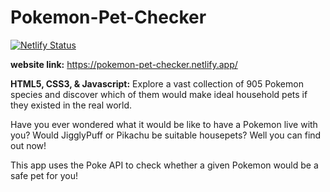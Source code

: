 # Pokemon-Pet-Checker

[![Netlify Status](https://api.netlify.com/api/v1/badges/7f20f9d5-82bb-41eb-bacd-a3cd5abe4265/deploy-status)](https://app.netlify.com/sites/pokemon-pet-checker/deploys)

**website link:** https://pokemon-pet-checker.netlify.app/

**HTML5, CSS3, & Javascript:**  Explore a vast collection of 905 Pokemon species and discover which of them would make ideal household pets if they existed in the real world.

Have you ever wondered what it would be like to have a Pokemon live with you? Would JigglyPuff or Pikachu be suitable housepets? Well you can find out now!

This app uses the Poke API to check whether a given Pokemon would be a safe pet for you!
